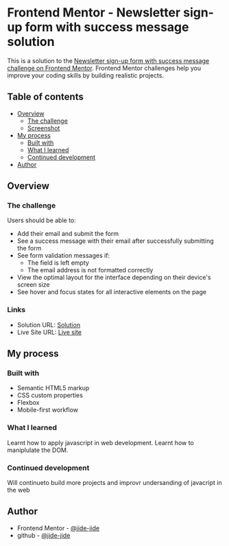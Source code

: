 # Frontend Mentor - Newsletter sign-up form with success message solution

This is a solution to the [Newsletter sign-up form with success message challenge on Frontend Mentor](https://www.frontendmentor.io/challenges/newsletter-signup-form-with-success-message-3FC1AZbNrv). Frontend Mentor challenges help you improve your coding skills by building realistic projects. 

## Table of contents

- [Overview](#overview)
  - [The challenge](#the-challenge)
  - [Screenshot](#screenshot)
- [My process](#my-process)
  - [Built with](#built-with)
  - [What I learned](#what-i-learned)
  - [Continued development](#continued-development)
- [Author](#author)

## Overview

### The challenge

Users should be able to:

- Add their email and submit the form
- See a success message with their email after successfully submitting the form
- See form validation messages if:
  - The field is left empty
  - The email address is not formatted correctly
- View the optimal layout for the interface depending on their device's screen size
- See hover and focus states for all interactive elements on the page

### Links

- Solution URL: [Solution](https://github.com/Jide-jide/frontend-mentor-newsletter-sign-up-form)
- Live Site URL: [Live site](https://jide-jide.github.io/frontend-mentor-newsletter-sign-up-form/)

## My process

### Built with

- Semantic HTML5 markup
- CSS custom properties
- Flexbox
- Mobile-first workflow

### What I learned

Learnt how to apply javascript in web development. Learnt how to maniplulate the DOM. 

### Continued development

Will continueto build more projects and improvr undersanding of javacript in the web

## Author

- Frontend Mentor - [@jide-jide](https://www.frontendmentor.io/profile/jide-jide)
- github - [@jide-jide](https://www.github.com/jide-jide)
